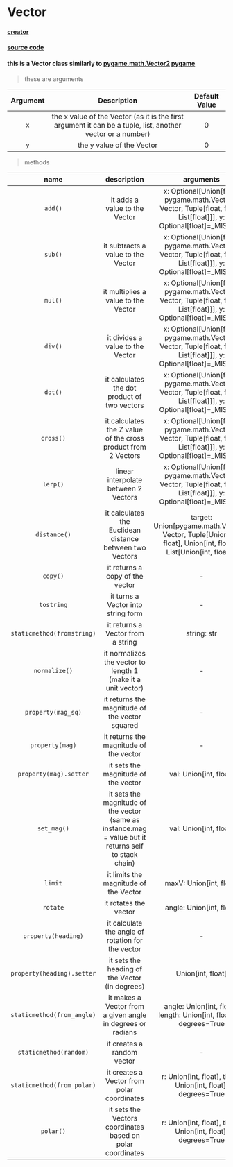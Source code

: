 # Vector

#### [creator](https://github.com/Emc2356)
#### [source code](https://github.com/Emc2356/PygameHelper)

#### this is a Vector class similarly to [pygame.math.Vector2](https://www.pygame.org/docs/ref/math.html#pygame.math.Vector2) [pygame](https://www.pygame.org)
> these are arguments  

| Argument | Description | Default Value |
|:--------:|:-----------:|:-------------:|
| `x` | the x value of the Vector (as it is the first argument it can be a tuple, list, another vector or a number) | 0 |
| `y` | the y value of the Vector | 0 |

> methods

| name | description | arguments |
|:-----:|:----------:|:---------:|
| `add()` | it adds a value to the Vector | x: Optional[Union[float, pygame.math.Vector2, Vector, Tuple[float, float], List[float]]], y: Optional[float]=_MISSING |
| `sub()` | it subtracts a value to the Vector | x: Optional[Union[float, pygame.math.Vector2, Vector, Tuple[float, float], List[float]]], y: Optional[float]=_MISSING |
| `mul()` | it multiplies a value to the Vector | x: Optional[Union[float, pygame.math.Vector2, Vector, Tuple[float, float], List[float]]], y: Optional[float]=_MISSING |
| `div()` | it divides a value to the Vector | x: Optional[Union[float, pygame.math.Vector2, Vector, Tuple[float, float], List[float]]], y: Optional[float]=_MISSING |
| `dot()` | it calculates the dot product of two vectors | x: Optional[Union[float, pygame.math.Vector2, Vector, Tuple[float, float], List[float]]], y: Optional[float]=_MISSING |
| `cross()` | it calculates the Z value of the cross product from 2 Vectors | x: Optional[Union[float, pygame.math.Vector2, Vector, Tuple[float, float], List[float]]], y: Optional[float]=_MISSING |
| `lerp()` | linear interpolate between 2 Vectors | x: Optional[Union[float, pygame.math.Vector2, Vector, Tuple[float, float], List[float]]], y: Optional[float]=_MISSING |
| `distance()` | it calculates the Euclidean distance between two Vectors | target: Union[pygame.math.Vector2, Vector, Tuple[Union[int, float], Union[int, float]], List[Union[int, float]]] |
| `copy()` | it returns a copy of the vector | - |
| `tostring` | it turns a Vector into string form | - |
| `staticmethod(fromstring)` | it returns a Vector from a string | string: str |
| `normalize()` | it normalizes the vector to length 1 (make it a unit vector) | - |
| `property(mag_sq)` | it returns the magnitude of the vector squared | - |
| `property(mag)` | it returns the magnitude of the vector | - |
| `property(mag).setter` | it sets the magnitude of the vector | val: Union[int, float] |
| `set_mag()` | it sets the magnitude of the vector (same as instance.mag = value but it returns self to stack chain) | val: Union[int, float] |
| `limit` | it limits the magnitude of the Vector | maxV: Union[int, float] |
| `rotate` | it rotates the vector | angle: Union[int, float] |
| `property(heading)` | it calculate the angle of rotation for the vector | - |
| `property(heading).setter` | it sets the heading of the Vector (in degrees) | Union[int, float] |
| `staticmethod(from_angle)` | it makes a Vector from a given angle in degrees or radians | angle: Union[int, float], length: Union[int, float]=1, degrees=True |
| `staticmethod(random)` | it creates a random vector | - |
| `staticmethod(from_polar)` | it creates a Vector from polar coordinates | r: Union[int, float], theta: Union[int, float], degrees=True |
| `polar()` | it sets the Vectors coordinates based on polar coordinates | r: Union[int, float], theta: Union[int, float], degrees=True |
